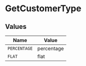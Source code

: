 # GetCustomerType


## Values

| Name         | Value        |
| ------------ | ------------ |
| `PERCENTAGE` | percentage   |
| `FLAT`       | flat         |